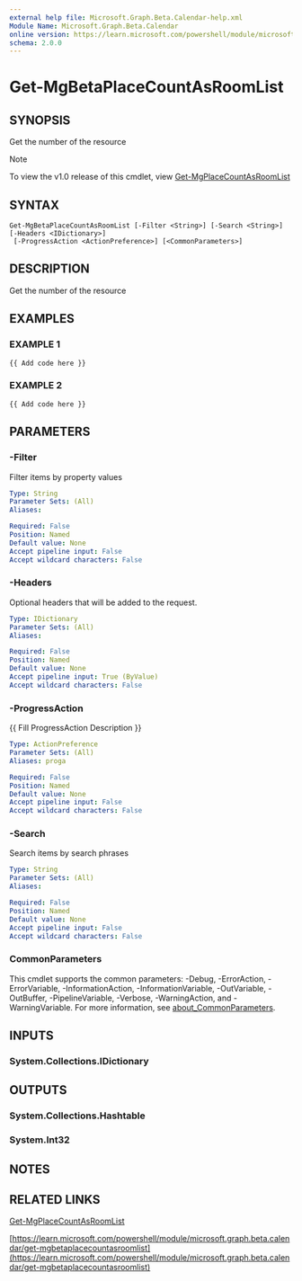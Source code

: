 ```yaml
---
external help file: Microsoft.Graph.Beta.Calendar-help.xml
Module Name: Microsoft.Graph.Beta.Calendar
online version: https://learn.microsoft.com/powershell/module/microsoft.graph.beta.calendar/get-mgbetaplacecountasroomlist
schema: 2.0.0
---
```


# Get-MgBetaPlaceCountAsRoomList

## SYNOPSIS
Get the number of the resource

> [!NOTE]
> To view the v1.0 release of this cmdlet, view [Get-MgPlaceCountAsRoomList](/powershell/module/Microsoft.Graph.Calendar/Get-MgPlaceCountAsRoomList?view=graph-powershell-1.0)

## SYNTAX

```
Get-MgBetaPlaceCountAsRoomList [-Filter <String>] [-Search <String>] [-Headers <IDictionary>]
 [-ProgressAction <ActionPreference>] [<CommonParameters>]
```

## DESCRIPTION
Get the number of the resource

## EXAMPLES

### EXAMPLE 1
```
{{ Add code here }}
```

### EXAMPLE 2
```
{{ Add code here }}
```

## PARAMETERS

### -Filter
Filter items by property values

```yaml
Type: String
Parameter Sets: (All)
Aliases:

Required: False
Position: Named
Default value: None
Accept pipeline input: False
Accept wildcard characters: False
```

### -Headers
Optional headers that will be added to the request.

```yaml
Type: IDictionary
Parameter Sets: (All)
Aliases:

Required: False
Position: Named
Default value: None
Accept pipeline input: True (ByValue)
Accept wildcard characters: False
```

### -ProgressAction
{{ Fill ProgressAction Description }}

```yaml
Type: ActionPreference
Parameter Sets: (All)
Aliases: proga

Required: False
Position: Named
Default value: None
Accept pipeline input: False
Accept wildcard characters: False
```

### -Search
Search items by search phrases

```yaml
Type: String
Parameter Sets: (All)
Aliases:

Required: False
Position: Named
Default value: None
Accept pipeline input: False
Accept wildcard characters: False
```

### CommonParameters
This cmdlet supports the common parameters: -Debug, -ErrorAction, -ErrorVariable, -InformationAction, -InformationVariable, -OutVariable, -OutBuffer, -PipelineVariable, -Verbose, -WarningAction, and -WarningVariable. For more information, see [about_CommonParameters](http://go.microsoft.com/fwlink/?LinkID=113216).

## INPUTS

### System.Collections.IDictionary
## OUTPUTS

### System.Collections.Hashtable
### System.Int32
## NOTES

## RELATED LINKS
[Get-MgPlaceCountAsRoomList](/powershell/module/Microsoft.Graph.Calendar/Get-MgPlaceCountAsRoomList?view=graph-powershell-1.0)

[https://learn.microsoft.com/powershell/module/microsoft.graph.beta.calendar/get-mgbetaplacecountasroomlist](https://learn.microsoft.com/powershell/module/microsoft.graph.beta.calendar/get-mgbetaplacecountasroomlist)




